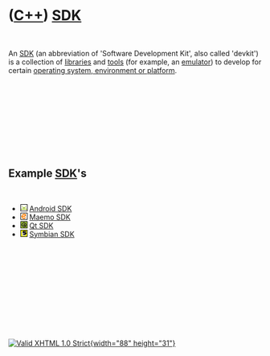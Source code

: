 



 

 

 

 

 

([C++](Cpp.htm)) [SDK](CppSdk.htm)
==================================

 

An [SDK](CppSdk.htm) (an abbreviation of 'Software Development Kit',
also called 'devkit') is a collection of [libraries](CppLibrary.htm) and
[tools](Tools.htm) (for example, an [emulator](CppEmulator.htm)) to
develop for certain [operating system, environment or
platform](CppOs.htm).

 

 

 

 

 

Example [SDK](CppSdk.htm)'s
---------------------------

 

-   ![Android](PicAndroid.png) [Android SDK](CppAndroidSdk.htm)
-   ![Maemo](PicMaemo.png) [Maemo SDK](CppMaemoSdk.htm)
-   ![Qt](PicQt.png) [Qt SDK](CppQtSdk.htm)
-   ![Symbian](PicSymbian.png) [Symbian SDK](CppSymbianSdk.htm)

 

 

 

 

 





 

[![Valid XHTML 1.0 Strict](valid-xhtml10.png){width="88"
height="31"}](http://validator.w3.org/check?uri=referer)
